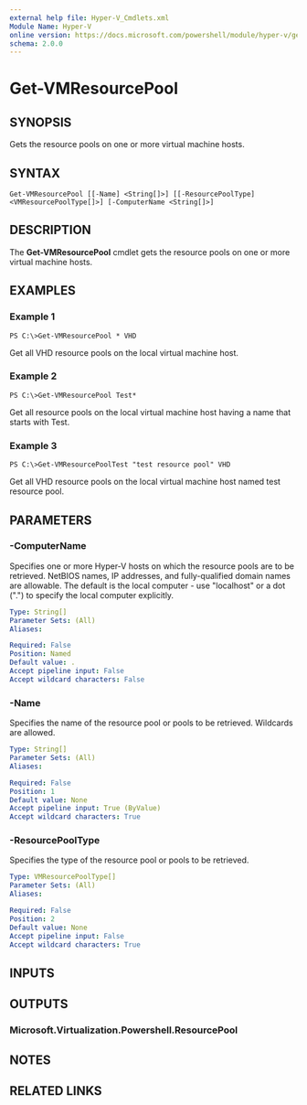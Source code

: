 ```yaml
---
external help file: Hyper-V_Cmdlets.xml
Module Name: Hyper-V
online version: https://docs.microsoft.com/powershell/module/hyper-v/get-vmresourcepool?view=windowsserver2012-ps&wt.mc_id=ps-gethelp
schema: 2.0.0
---
```


# Get-VMResourcePool

## SYNOPSIS
Gets the resource pools on one or more virtual machine hosts.

## SYNTAX

```
Get-VMResourcePool [[-Name] <String[]>] [[-ResourcePoolType] <VMResourcePoolType[]>] [-ComputerName <String[]>]
```

## DESCRIPTION
The **Get-VMResourcePool** cmdlet gets the resource pools on one or more virtual machine hosts.

## EXAMPLES

### Example 1
```
PS C:\>Get-VMResourcePool * VHD
```

Get all VHD resource pools on the local virtual machine host.

### Example 2
```
PS C:\>Get-VMResourcePool Test*
```

Get all resource pools on the local virtual machine host having a name that starts with Test.

### Example 3
```
PS C:\>Get-VMResourcePoolTest "test resource pool" VHD
```

Get all VHD resource pools on the local virtual machine host named test resource pool.

## PARAMETERS

### -ComputerName
Specifies one or more Hyper-V hosts on which the resource pools are to be retrieved.
NetBIOS names, IP addresses, and fully-qualified domain names are allowable.
The default is the local computer - use "localhost" or a dot (".") to specify the local computer explicitly.

```yaml
Type: String[]
Parameter Sets: (All)
Aliases: 

Required: False
Position: Named
Default value: .
Accept pipeline input: False
Accept wildcard characters: False
```

### -Name
Specifies the name of the resource pool or pools to be retrieved.
Wildcards are allowed.

```yaml
Type: String[]
Parameter Sets: (All)
Aliases: 

Required: False
Position: 1
Default value: None
Accept pipeline input: True (ByValue)
Accept wildcard characters: True
```

### -ResourcePoolType
Specifies the type of the resource pool or pools to be retrieved.

```yaml
Type: VMResourcePoolType[]
Parameter Sets: (All)
Aliases: 

Required: False
Position: 2
Default value: None
Accept pipeline input: False
Accept wildcard characters: True
```

## INPUTS

## OUTPUTS

### Microsoft.Virtualization.Powershell.ResourcePool

## NOTES

## RELATED LINKS



